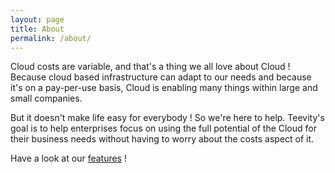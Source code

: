 ```yaml
---
layout: page
title: About
permalink: /about/
---
```


Cloud costs are variable, and that's a thing we all love about Cloud !
Because cloud based infrastructure can adapt to our needs and because it's on a pay-per-use basis, Cloud is enabling many things within large and small companies. 

But it doesn't make life easy for everybody ! So we're here to help.
Teevity's goal is to help enterprises focus on using the full potential of the Cloud for their business needs without having to worry about the costs aspect of it. 

Have a look at our [features](https://www.teevity.com/) !